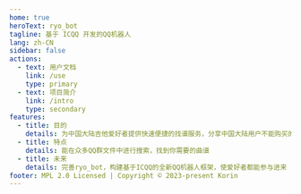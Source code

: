 ```yaml
---
home: true
heroText: ryo_bot
tagline: 基于 ICQQ 开发的QQ机器人
lang: zh-CN
sidebar: false
actions:
  - text: 用户文档
    link: /use
    type: primary
  - text: 项目简介
    link: /intro
    type: secondary
features:
  - title: 目的
    details: 为中国大陆吉他爱好者提供快速便捷的找谱服务，分享中国大陆用户不能购买的热门曲谱
  - title: 特点
    details: 能在众多QQ群文件中进行搜索，找到你需要的曲谱
  - title: 未来
    details: 完善ryo_bot，构建基于ICQQ的全新QQ机器人框架，使爱好者都能参与进来
footer: MPL 2.0 Licensed | Copyright © 2023-present Korin
---
```

